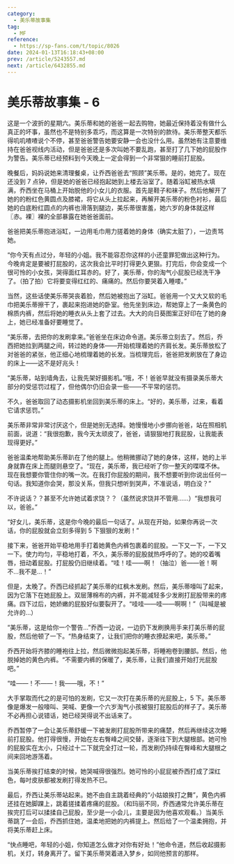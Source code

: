 ```yaml
---
category:
  - 美乐蒂故事集
tag:
  - MF
reference:
  - https://sp-fans.com/t/topic/8026
date: 2024-01-13T16:18:43+08:00
prev: /article/5243557.md
next: /article/6432855.md
---
```


# 美乐蒂故事集 - 6

这是一个波折的星期六。美乐蒂和她的爸爸一起去购物，她最近保持着没有做什么真正的坏事，虽然也不是特别多乖巧，而这算是一次特别的款待。美乐蒂整天都乐得叽叽喳喳说个不停，甚至爸爸警告她要安静一会也没什么用。虽然她有注意要维持在爸爸视线内活动，但是爸爸还是多次叫她不要乱跑，甚至打了几下她的屁股作为警告。美乐蒂已经预料到今天晚上一定会得到一个非常狠的睡前打屁股。

<!-- more -->

晚餐后，妈妈说她来清理餐桌，让乔西爸爸去“照顾”美乐蒂。是的，她完了。现在还没到 7 点钟，但是她的爸爸已经抱起她到上楼去浴室了。随着浴缸被热水填满，乔西坐在马桶上开始脱他的小女儿的衣服。首先是鞋子和袜子。然后他解开了她的的粉红色黄圆点及膝裙，将它从头上拉起来，再解开美乐蒂的粉色衬衫，最后她的白底粉红圆点的内裤也滑落到腿边，美乐蒂很害羞，她六岁的身体就这样〖赤。裸〗裸的全部暴露在她爸爸面前。

爸爸把美乐蒂抱进浴缸，一边用毛巾用力搓着她的身体（确实太脏了），一边责骂她。

“你今天有点过分，年轻的小姐。我不能容忍你这样的小还童罪犯做出这种行为。今晚肯定是要被打屁股的，这次我会比平时打得更久更狠。打完后，你会变成一个很可怜的小女孩，哭得面红耳赤的。好了，美乐蒂，你的淘气小屁股已经洗干净了。（拍了拍）它将要变得红红的、痛痛的。然后你要哭着入睡喽。”

当然，这些话使美乐蒂哭丧着脸，然后她被抱出了浴缸。爸爸用一个又大又软的毛巾把美乐蒂擦干了，裹起来抱进她的卧室。他先坐到床边，帮她穿上了一条黄色的棉质内裤，然后将她的睡衣从头上套了过去。大大的向日葵图案正好印在了她的身上，她已经准备好要睡觉了。

“美乐蒂，去把你的发刷拿来。”爸爸坐在床边命令道。美乐蒂立刻去了。然后，乔西把她拉到两腿之间，转过她的身体——开始梳理着她的齐肩长发。美乐蒂放松了对爸爸的紧张，他正细心地梳理着她的长发。当梳理完后，爸爸把发刷放在了身边的床上——这不是好兆头！

“美乐蒂，站到墙角去，让我先架好摄影机。”哦，不！爸爸早就没有摄录美乐蒂大部分的受惩罚过程了，但他偶尔仍旧会录一些——不平常的惩罚。

不久，爸爸取回了动态摄影机坐回到美乐蒂的床上。“好的，美乐蒂，过来，看着它请求惩罚。”

美乐蒂非常非常讨厌这个，但是她别无选择。她慢慢地小步挪向爸爸，站在照相机前面，说道：“我很抱歉，我今天太顽皮了，爸爸，请狠狠地打我屁股，让我能表现得更好。”

爸爸温柔地帮助美乐蒂趴在了他的腿上。他稍微挪动了她的身体，这样，她的上半身就靠在床上而腿则悬空了。“现在，美乐蒂，我已经听了你一整天的喋喋不休。现在我想要你管住你的嘴一次。在我打你屁股的期间，我不想要听到你说出任何一句话。我知道你会哭，那没关系，但我只想听到哭声，不准说话，明白没？”

不许说话？？甚至不允许她试着求饶？？（虽然说求饶并不管用……）“我想我可以，爸爸。”

“好女儿，美乐蒂，这是你今晚的最后一句话了。从现在开始，如果你再说一次话，你的屁股就会立刻多得到 5 下狠狠的发刷！”

接下来，爸爸开始平稳地用手打着她黄色内裤包裹着的屁股。一下又一下，一下又一下。使力均匀，平稳地打着，不久，美乐蒂的屁股就热呼呼的了。她的咬着嘴唇，扭动着屁股。打屁股仍旧继续着。“哇！哇——啊！（抽泣）爸——爸！啊不…我不是…！”

但是，太晚了。乔西已经抓起了美乐蒂的红枫木发刷。然后，美乐蒂嚎叫了起来，因为它落下在她屁股上。双层薄棉布的内裤，并不能减轻多少发刷打屁股带来的疼痛。四下过后，她娇嫩的屁股好似要裂开了。“哇哇——哇——啊啊！”（叫喊是被允许的…）

“美乐蒂，这是给你一个警告…”乔西一边说，一边扔下发刷换用手来打美乐蒂的屁股，然后他顿了一下。“热身结束了，让我们把你的睡衣撩起来吧，美乐蒂。”

乔西开始将齐膝的睡袍往上拉，然后微微抱起美乐蒂，将睡袍卷到腰部。然后，他脱掉她的黄色内裤。“不需要内裤的保暖了，美乐蒂，让我们直接开始打光屁股吧。”

“哇——！不——！我——哦，不！”

大手掌取而代之的是可怕的发刷，它又一次打在美乐蒂的光屁股上，5 下。美乐蒂像是爆发一般嚎叫、哭喊、更像一个六岁淘气小孩被狠打屁股后的样子了。美乐蒂不必再担心说错话，她已经哭得说不出话来了。

乔西暂停了一会让美乐蒂舒缓一下被发刷打屁股所带来的痛楚，然后再继续这次睡前打屁股。他打得很慢，开始在左右臀峰之间交替，逐渐往下到大腿根部。她可怜的屁股实在太小，只经过十二下就完全打过一轮，而发刷仍持续在臀峰和大腿根之间来回地游荡着。

当美乐蒂挨打结束的时候，她哭喊得很强烈。她可怜的小屁屁被乔西打成了深红色，每吋皮肤都被发刷打得发热不已。

最后，乔西让美乐蒂站起来。她不由自主跳着经典的“小姑娘挨打之舞”，黄色内裤还挂在她脚踝上，跳着搓揉着疼痛的屁股。（和玛丽不同，乔西通常允许美乐蒂在挨完打后可以揉揉自己屁股，至少是一小会儿，主要是因为他喜欢观看。）当美乐蒂跳了一会后，乔西抓住她，温柔地把她的内裤提上。然后给了一个温柔拥抱，并将美乐蒂赶上床。

“快点睡吧，年轻的小姐，你知道怎么做才对你有好处！”他命令道，然后收起摄影机，关灯，转身离开了。留下美乐蒂哭着进入梦乡，如同他预言的那样。
